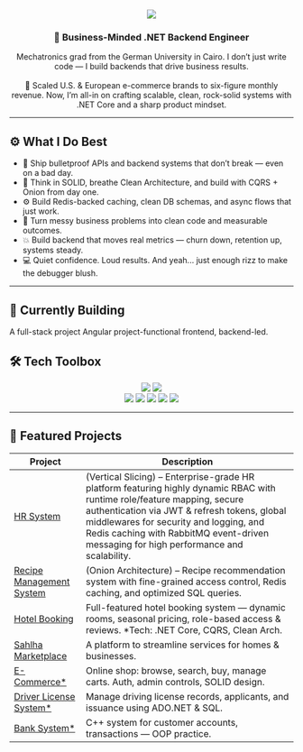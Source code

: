 <h1 align="center">
  <img src="https://readme-typing-svg.herokuapp.com/?font=Righteous&size=35&center=true&vCenter=true&width=550&height=70&duration=4000&lines=Hello+Hello!+👋;+I'm+Omar+Saad!" />
</h1>

<h3 align="center">🧩 Business-Minded .NET Backend Engineer</h3>

<p align="center">
Mechatronics grad from the German University in Cairo. I don’t just write code — I build backends that drive business results.  
<br><br>
🚀 Scaled U.S. & European e-commerce brands to six-figure monthly revenue. Now, I’m all-in on crafting scalable, clean, rock-solid systems with .NET Core and a sharp product mindset.
</p>

---

## ⚙️ What I Do Best

- 🔧 Ship bulletproof APIs and backend systems that don’t break — even on a bad day.  
- 🧠 Think in SOLID, breathe Clean Architecture, and build with CQRS + Onion from day one.  
- ⚙️ Build Redis-backed caching, clean DB schemas, and async flows that just work.  
- 🧩 Turn messy business problems into clean code and measurable outcomes.  
- 💥 Build backend that moves real metrics — churn down, retention up, systems steady.  
- 💻 Quiet confidence. Loud results. And yeah... just enough rizz to make the debugger blush.

---

## 🚧 Currently Building

A full-stack project Angular project-functional frontend, backend-led.


## 🛠️ Tech Toolbox

<div align="center">
  <img src="https://skillicons.dev/icons?i=dotnet,c,cpp,typescript,angular,html,css,bootstrap,tailwind" />
  <img src="https://skillicons.dev/icons?i=postgres,sqlite,git,github,vscode,linux,postman,docker,aws,azure" />
  <br/>
  <img src="https://img.shields.io/badge/C%23-239120?style=for-the-badge&logo=c-sharp&logoColor=white" />
  <img src="https://img.shields.io/badge/SQL-4479A1?style=for-the-badge&logo=sql&logoColor=white" />
  <img src="https://img.shields.io/badge/Jira-0052CC?style=for-the-badge&logo=jira&logoColor=white" />
  <img src="https://img.shields.io/badge/Trello-026AA7?style=for-the-badge&logo=trello&logoColor=white" />
  <img src="https://img.shields.io/badge/Swagger-85EA2D?style=for-the-badge&logo=swagger&logoColor=black" />
</div>

---

## 🚀 Featured Projects

| Project | Description |
|---------|--------------|
| [HR System](https://github.com/Mero0077/HRSystem) |  (Vertical Slicing) – Enterprise-grade HR platform featuring highly dynamic RBAC with runtime role/feature mapping, secure authentication via JWT & refresh tokens, global middlewares for security and logging, and Redis caching with RabbitMQ event-driven messaging for high performance and scalability. |
| [Recipe Management System](https://github.com/Mero0077/FoodRecipes) |  (Onion Architecture) – Recipe recommendation system with fine-grained access control, Redis caching, and optimized SQL queries. |
| [Hotel Booking](https://github.com/Mero0077/Hotel-Management) | Full-featured hotel booking system — dynamic rooms, seasonal pricing, role-based access & reviews. *Tech: .NET Core, CQRS, Clean Arch. |
| [Sahlha Marketplace](https://github.com/Mero0077/SahlhaApp) | A platform to streamline services for homes & businesses. |
| [E-Commerce*](https://github.com/Mero0077/E-CommerceProject) | Online shop: browse, search, buy, manage carts. Auth, admin controls, SOLID design. |
| [Driver License System*](https://github.com/Mero0077/DriverLicenseSystemF) | Manage driving license records, applicants, and issuance using ADO.NET & SQL. |
| [Bank System*](https://github.com/Mero0077/Bank-System) | C++ system for customer accounts, transactions — OOP practice. |


